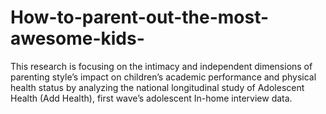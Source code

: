 # How-to-parent-out-the-most-awesome-kids-
This research is focusing on the intimacy and independent dimensions of parenting style’s impact on children’s academic performance and physical health status by analyzing the national longitudinal study of Adolescent Health (Add Health), first wave’s adolescent In-home interview data.
